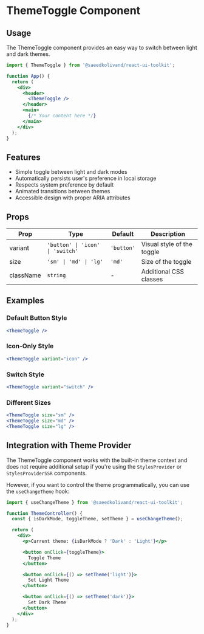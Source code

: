 # ThemeToggle Component

## Usage

The ThemeToggle component provides an easy way to switch between light and dark themes.

```jsx
import { ThemeToggle } from '@saeedkolivand/react-ui-toolkit';

function App() {
  return (
    <div>
      <header>
        <ThemeToggle />
      </header>
      <main>
        {/* Your content here */}
      </main>
    </div>
  );
}
```

## Features

- Simple toggle between light and dark modes
- Automatically persists user's preference in local storage
- Respects system preference by default
- Animated transitions between themes
- Accessible design with proper ARIA attributes

## Props

| Prop | Type | Default | Description |
|------|------|---------|-------------|
| variant | `'button' \| 'icon' \| 'switch'` | `'button'` | Visual style of the toggle |
| size | `'sm' \| 'md' \| 'lg'` | `'md'` | Size of the toggle |
| className | `string` | - | Additional CSS classes |

## Examples

### Default Button Style

```jsx
<ThemeToggle />
```

### Icon-Only Style

```jsx
<ThemeToggle variant="icon" />
```

### Switch Style

```jsx
<ThemeToggle variant="switch" />
```

### Different Sizes

```jsx
<ThemeToggle size="sm" />
<ThemeToggle size="md" />
<ThemeToggle size="lg" />
```

## Integration with Theme Provider

The ThemeToggle component works with the built-in theme context and does not require additional setup if you're using the `StylesProvider` or `StylesProviderSSR` components.

However, if you want to control the theme programmatically, you can use the `useChangeTheme` hook:

```jsx
import { useChangeTheme } from '@saeedkolivand/react-ui-toolkit';

function ThemeController() {
  const { isDarkMode, toggleTheme, setTheme } = useChangeTheme();

  return (
    <div>
      <p>Current theme: {isDarkMode ? 'Dark' : 'Light'}</p>

      <button onClick={toggleTheme}>
        Toggle Theme
      </button>

      <button onClick={() => setTheme('light')}>
        Set Light Theme
      </button>

      <button onClick={() => setTheme('dark')}>
        Set Dark Theme
      </button>
    </div>
  );
}
```
